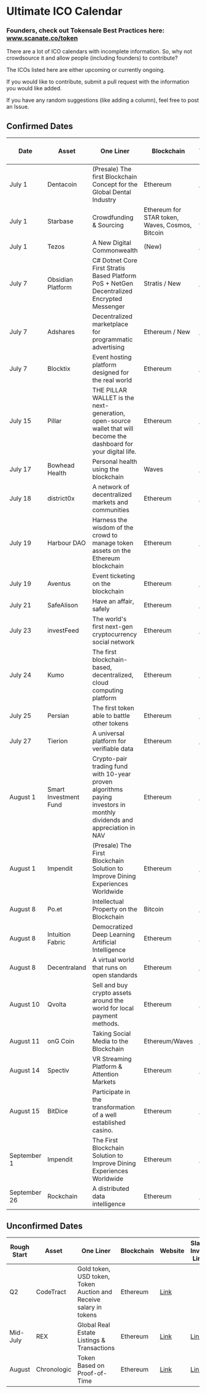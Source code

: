 # Ultimate ICO Calendar

### Founders, check out Tokensale Best Practices here: www.scanate.co/token

There are a lot of ICO calendars with incomplete information. So, why not crowdsource it and allow people (including founders) to contribute?

The ICOs listed here are either upcoming or currently ongoing.

If you would like to contribute, submit a pull request with the information you would like added.

If you have any random suggestions (like adding a column), feel free to post an Issue.

## Confirmed Dates

| Date  | Asset | One Liner | Blockchain | Website | Slack Invite Link | Reddit | Twitter
| ------------- | ------------- | ------------- | ------------- | ------------- | ------------- | ------------- | ------------- |
| July 1 | Dentacoin | (Presale) The first Blockchain Concept for the Global Dental Industry | Ethereum | [Link](http://www.dentacoin.com/) | [Link](https://join.slack.com/dentacoin/shared_invite/MTkwNTQxODk5MTM5LTE0OTYyNDgwNDAtYTBhMzRiMzE3YQ) | | [Link](https://twitter.com/dentacoin?lang=en) |
| July 1 | Starbase | Crowdfunding & Sourcing | Ethereum for STAR token, Waves, Cosmos, Bitcoin | [Link](https://starbase.co) | [Link](https://slack.starbase.co ) | |
| July 1 | Tezos  | A New Digital Commonwealth | (New) | [Link](https://tezos.com/) | [Link](http://slack.tezos.com/) | |[Link](https://twitter.com/tez0s?lang=en)|
| July 7 | Obsidian Platform | C# Dotnet Core First Stratis Based Platform PoS + NetGen Decentralized Encrypted Messenger | Stratis / New | [Link](http://obsidianplatform.com/) | [Link](https://join.slack.com/obsidianproject/shared_invite/MjA4NTI3NjcwNTEzLTE0OTkzNzY5NjAtYjA1Zjc2YjI4OQ/) |  | [Link](https://twitter.com/ObsidianCrypto) |
| July 7 | Adshares | Decentralized marketplace for programmatic advertising | Ethereum / New | [Link](https://adshares.net/) |  | [Link](https://www.reddit.com/r/adshares/) | [Link](https://twitter.com/adsharesNet) |
| July 7 | Blocktix | Event hosting platform designed for the real world | Ethereum | [Link](https://blocktix.io/) | [Link](https://slack.blocktix.io/) | [Link](https://www.reddit.com/r/blocktix/) | [Link](https://twitter.com/blocktix) |
| July 15 | Pillar | THE PILLAR WALLET is the next-generation, open-source wallet that will become the dashboard for your digital life. | Ethereum | [Link](https://pillarproject.io/) | [Link](twentythirty.slack.com) | [Link](https://www.reddit.com/r/PillarProject/) | [Link](https://twitter.com/PillarWallet) |
| July 17 | Bowhead Health |Personal health using the blockchain | Waves | [Link](https://www.bowheadhealth.com/) | [Link](https://bowhead-slack.herokuapp.com/) | [Link](https://www.reddit.com/r/bowhead/) | [Link](https://twitter.com/bowheadhealth) |
| July 18 | district0x | A network of decentralized markets and communities | Ethereum | [Link](https://district0x.io/) | [Link](https://district0x-slack.herokuapp.com/) | | [Link](https://twitter.com/district0x) |
| July 19 | Harbour DAO |Harness the wisdom of the crowd to manage token assets on the Ethereum blockchain | Ethereum | [Link](https://harbour.tokenate.io/) | [Link](https://harbourdao.herokuapp.com/) | [Link](https://www.reddit.com/r/HarbourDao/) | [Link](https://twitter.com/HarbourDao) |
| July 19 | Aventus | Event ticketing on the blockchain | Ethereum | [Link](https://aventus.io/) | [Link](https://slack.aventus.io/) | [Link](https://www.reddit.com/r/aventus/) | [Link](https://twitter.com/AventusSystems) |
| July 21 | SafeAlison | Have an affair, safely | Ethereum | [Link](https://safealison.com/) | | | [Link](https://twitter.com/SafealisonSafe) |
| July 23 | investFeed | The world's first next-gen cryptocurrency social network| Ethereum | [Link](https://tokensale.investfeed.com/) | [Link](https://join.slack.com/t/investfeed/shared_invite/MjEzMzg1NTc0MTYxLTE1MDAzMTkxOTYtNGE0MzFhOTI5Yg) | [Link](https://www.reddit.com/r/investFeedOfficial/) | [Link](https://twitter.com/investfeed) |
| July 24 | Kumo | The first blockchain-based, decentralized, cloud computing platform| Ethereum | [Link](https://www.kumocoin.com/) | | | |
| July 25 | Persian | The first token able to battle other tokens| Ethereum | [Link](http://persian.brainmote.com.s3-website.eu-central-1.amazonaws.com) |  |  | [Link](https://twitter.com/persian_token) |
| July 27 | Tierion | A universal platform for verifiable data | Ethereum | [Link](https://goo.gl/C66Yzk) |  | [Link](https://www.reddit.com/r/tierion) | [Link](https://twitter.com/tierion) |
| August 1 | Smart Investment Fund | Crypto-pair trading fund with 10-year proven algorithms paying investors in monthly dividends and appreciation in NAV | Ethereum | [Link](https://SmartIFT.com) | | [Link](https://www.reddit.com/r/SmartIFT/) | [Link](https://twitter.com/SmartIFT) |
| August 1 | Impendit | (Presale) The First Blockchain Solution to Improve Dining Experiences Worldwide  | Ethereum | [Link](http://impendit.com) | [Link](https://impendit.herokuapp.com/) | [Link](https://www.reddit.com/r/impendit/) | [Link](https://twitter.com/impendit) |
| August 8 | Po.et | Intellectual Property on the Blockchain | Bitcoin | [Link](https://po.et/) | [Link](https://poet-slack.herokuapp.com/) | |[Link](https://twitter.com/_poetproject) |
| August 8 | Intuition Fabric | Democratized Deep Learning Artificial Intelligence | Ethereum | [Link](http://intuitionfabric.com/) || [Link](https://www.reddit.com/r/IntuitionFabric/) | [Link](https://twitter.com/IntuitMachine)
| August 8 | Decentraland | A virtual world that runs on open standards | Ethereum | [Link](https://decentraland.org/) |[Link](https://slack.decentraland.org/)| [Link](https://www.reddit.com/r/decentraland/) | [Link](https://twitter.com/decentraland) |
| August 10 | Qvolta | Sell and buy crypto assets around the world for local payment methods. | Ethereum | [Link](http://qvolta.com) | | [Link](https://www.reddit.com/user/Qvolta/?ref=search_subreddits) | [Link](https://twitter.com/Qvolta_platform) |
| August 11 | onG Coin | Taking Social Media to the Blockchain | Ethereum/Waves | [Link](https://www.ongcoin.io/) | | [Link](https://www.reddit.com/user/onG_social/) | [Link](https://twitter.com/Ong_Social) |
| August 14 | Spectiv | VR Streaming Platform & Attention Markets | Ethereum | [Link](https://spectivvr.com/) | [Link](https://slackpass.io/spectivvr) | | [Link](https://www.twitter.com/spectivvr) |
| August 15 | BitDice | Participate in the transformation of a well established casino.  | Ethereum | [Link](https://ico.bitdice.me/) | [Link](http://slack.bitdice.me/) | [Link](https://www.reddit.com/r/BitDiceCasino/) | [Link](https://twitter.com/BitDice) |
| September 1 | Impendit | The First Blockchain Solution to Improve Dining Experiences Worldwide  | Ethereum | [Link](http://impendit.com) | [Link](https://impendit.herokuapp.com/) | [Link](https://www.reddit.com/r/impendit/) | [Link](https://twitter.com/impendit) |
| September 26 | Rockchain | A distributed data intelligence | Ethereum | [Link](http://rockchain.org/) | [Link](http://rockteam.org) | [Link](https://www.reddit.com/r/rockchain/) | [Link](https://twitter.com/alphadinos) |

## Unconfirmed Dates

| Rough Start  | Asset | One Liner | Blockchain | Website | Slack Invite Link | Reddit | Twitter |
| ------------- | ------------- | ------------- | ------------- | ------------- | ------------- | ------------- | ------------- |
| Q2  | CodeTract  | Gold token, USD token, Token Auction and Receive salary in tokens | Ethereum | [Link](https://launch.codetract.io/) | | |
| Mid-July | REX  | Global Real Estate Listings & Transactions | Ethereum | [Link](http://rexmls.com/) | [Link]( https://rexmls.herokuapp.com/) | |
| August | Chronologic | Token Based on Proof-of-Time | Ethereum | [Link](https://chronologic.network/) | [Link](https://join.slack.com/t/chronologicnetwork/shared_invite/MjA4NDg5Mzk2ODIzLTE0OTkxNzMzMTAtOTdiYWJmZTQyNw) | |[Link](https://twitter.com/)
